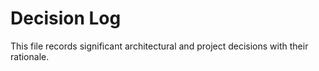 # Decision Log

This file records significant architectural and project decisions with their rationale.